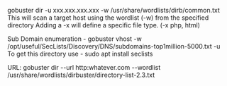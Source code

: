 gobuster dir -u xxx.xxx.xxx.xxx -w /usr/share/wordlists/dirb/common.txt 
This will scan a target host using the wordlist (-w) from the specified directory
Adding a -x will define a specific file type.   (-x php, html)

Sub Domain enumeration - gobuster vhost -w /opt/useful/SecLists/Discovery/DNS/subdomains-top1million-5000.txt -u  
To get this directory use - sudo apt install seclists

URL: gobuster dir --url http:whatever.com --wordlist /usr/share/wordlists/dirbuster/directory-list-2.3.txt
